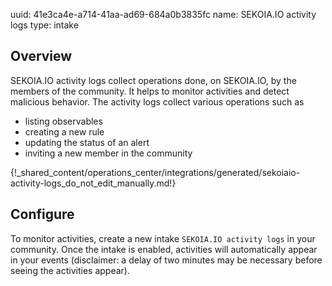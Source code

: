uuid: 41e3ca4e-a714-41aa-ad69-684a0b3835fc
name: SEKOIA.IO activity logs
type: intake

## Overview
SEKOIA.IO activity logs collect operations done, on SEKOIA.IO, by the members of the community. It helps to monitor activities and detect malicious behavior. The activity logs collect various operations such as
- listing observables
- creating a new rule
- updating the status of an alert
- inviting a new member in the community

{!_shared_content/operations_center/integrations/generated/sekoiaio-activity-logs_do_not_edit_manually.md!}

## Configure

To monitor activities, create a new intake `SEKOIA.IO activity logs` in your community. Once the intake is enabled, activities will automatically appear in your events (disclaimer: a delay of two minutes may be necessary before seeing the activities appear).

